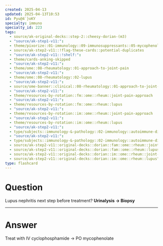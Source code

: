```yaml
---
created: 2025-04-13
updated: 2025-04-13T10:53
id: Pyu@4`}oKY
specialty: immuno
specialty_id: 223
tags:
  - source/ak-original-decks::step-2::cheesy-dorian-(m3)
  - "source/ak-step1-v11:": 
  - theme/pixorize::01-immunology::09-immunosuppressants::05-mycophenolate
  - source/ak-step2-v11::!flag-these-cards::potential-duplicates
  - "source/ak-step2-v11::!shelf:": 
  - theme/cards-anking-skipped
  - "source/ak-step2-v11:": 
  - theme/ome::08-rheumatology::01-approach-to-joint-pain
  - "source/ak-step2-v11:": 
  - theme/ome::08-rheumatology::02-lupus
  - "source/ak-step2-v11:": 
  - source/ome-banner::clinical::08-rheumatology::01-approach-to-joint-pain
  - "source/ak-step2-v11:": 
  - theme/resources-by-rotation::fm::ome::rheum::joint-pain-approach
  - "source/ak-step2-v11:": 
  - theme/resources-by-rotation::fm::ome::rheum::lupus
  - "source/ak-step2-v11:": 
  - theme/resources-by-rotation::im::ome::rheum::joint-pain-approach
  - "source/ak-step2-v11:": 
  - theme/resources-by-rotation::im::ome::rheum::lupus
  - "source/ak-step2-v11:": 
  - type/subjects::immunology-&-pathology::02-immunology::autoimmune-disorders::systemic-lupus-erythematosus
  - "source/ak-step2-v11:": 
  - type/subjects::immunology-&-pathology::02-immunology::autoimmune-disorders::systemic-lupus-erythematosus::management
  - source/ak-step2-v11::original-decks::dorian::fam::ome::rheum::joint-pain-approach
  - source/ak-step2-v11::original-decks::dorian::fam::ome::rheum::lupus
  - source/ak-step2-v11::original-decks::dorian::im::ome::rheum::joint-pain-approach
  - source/ak-step2-v11::original-decks::dorian::im::ome::rheum::lupus"
type: flashcard
---
```


# Question
Lupus nephritis next step before treatment?    **Urinalysis → Biopsy**

---

# Answer
Treat with IV cyclophosphamide → PO mycophenolate